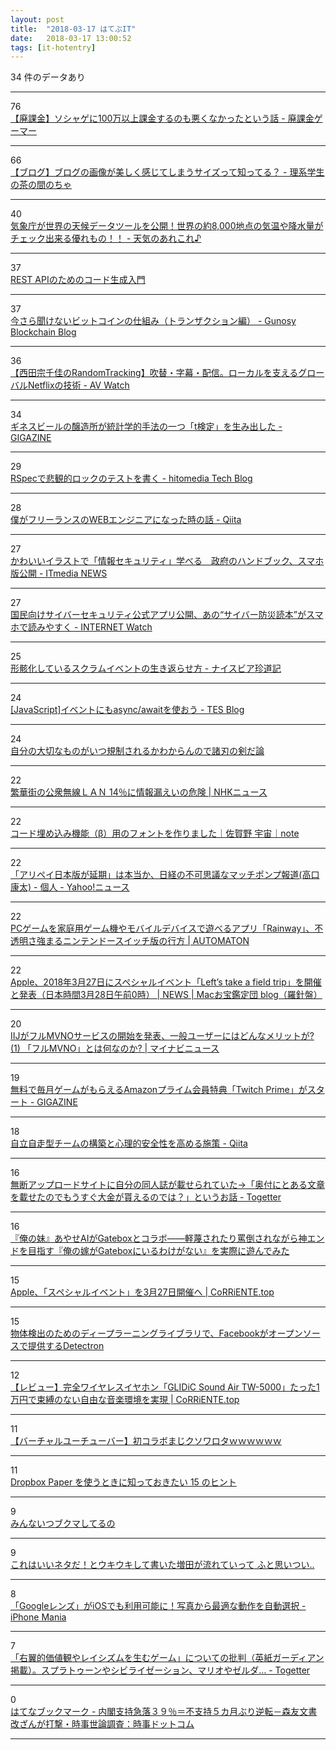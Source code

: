 ```yaml
---
layout: post
title:  "2018-03-17 はてぶIT"
date:   2018-03-17 13:00:52
tags: [it-hotentry]
---
```

34 件のデータあり

<hr><div class="row">
<div class="col-1"><span class="badge badge-pill badge-success h2">76</span></div>
<div class="col-11"><a href='https://sumahokakin.hatenadiary.jp/entry/2018/03/17/012232' target='_blank'>【廃課金】ソシャゲに100万以上課金するのも悪くなかったという話 - 廃課金ゲーマー</a></div>
</div>
<hr>
<div class="row">
<div class="col-1"><span class="badge badge-pill badge-success h2">66</span></div>
<div class="col-11"><a href='https://alcove.hatenablog.com/entry/Fig_Aspect_Ratio' target='_blank'>【ブログ】ブログの画像が美しく感じてしまうサイズって知ってる？ - 理系学生の茶の間のちゃ</a></div>
</div>
<hr>
<div class="row">
<div class="col-1"><span class="badge badge-pill badge-success h2">40</span></div>
<div class="col-11"><a href='http://www.tenkinoarekore.com/entry/2018/03/16/130928' target='_blank'>気象庁が世界の天候データツールを公開！世界の約8,000地点の気温や降水量がチェック出来る優れもの！！ - 天気のあれこれ♪</a></div>
</div>
<hr>
<div class="row">
<div class="col-1"><span class="badge badge-pill badge-success h2">37</span></div>
<div class="col-11"><a href='https://gumroad.com/l/swagger_codegen_beginner_jp' target='_blank'>REST APIのためのコード生成入門</a></div>
</div>
<hr>
<div class="row">
<div class="col-1"><span class="badge badge-pill badge-success h2">37</span></div>
<div class="col-11"><a href='http://blockchain.gunosy.io/entry/summary-bitcoin-transaction' target='_blank'>今さら聞けないビットコインの仕組み（トランザクション編） - Gunosy Blockchain Blog</a></div>
</div>
<hr>
<div class="row">
<div class="col-1"><span class="badge badge-pill badge-success h2">36</span></div>
<div class="col-11"><a href='https://av.watch.impress.co.jp/docs/series/rt/1112044.html' target='_blank'>【西田宗千佳のRandomTracking】吹替・字幕・配信。ローカルを支えるグローバルNetflixの技術 - AV Watch</a></div>
</div>
<hr>
<div class="row">
<div class="col-1"><span class="badge badge-pill badge-success h2">34</span></div>
<div class="col-11"><a href='https://gigazine.net/news/20180316-guinness-and-his-statistical-legacy/' target='_blank'>ギネスビールの醸造所が統計学的手法の一つ「t検定」を生み出した - GIGAZINE</a></div>
</div>
<hr>
<div class="row">
<div class="col-1"><span class="badge badge-pill badge-success h2">29</span></div>
<div class="col-11"><a href='http://tech.hitomedia.jp/entry/2018/03/16/120249' target='_blank'>RSpecで悲観的ロックのテストを書く - hitomedia Tech Blog</a></div>
</div>
<hr>
<div class="row">
<div class="col-1"><span class="badge badge-pill badge-success h2">28</span></div>
<div class="col-11"><a href='https://qiita.com/dala00/items/33fcfe2480459a85f48f' target='_blank'>僕がフリーランスのWEBエンジニアになった時の話 - Qiita</a></div>
</div>
<hr>
<div class="row">
<div class="col-1"><span class="badge badge-pill badge-success h2">27</span></div>
<div class="col-11"><a href='http://www.itmedia.co.jp/news/articles/1803/16/news105.html' target='_blank'>かわいいイラストで「情報セキュリティ」学べる　政府のハンドブック、スマホ版公開 - ITmedia NEWS</a></div>
</div>
<hr>
<div class="row">
<div class="col-1"><span class="badge badge-pill badge-success h2">27</span></div>
<div class="col-11"><a href='https://internet.watch.impress.co.jp/docs/news/1112119.html' target='_blank'>国民向けサイバーセキュリティ公式アプリ公開、あの“サイバー防災読本”がスマホで読みやすく - INTERNET Watch</a></div>
</div>
<hr>
<div class="row">
<div class="col-1"><span class="badge badge-pill badge-success h2">25</span></div>
<div class="col-11"><a href='http://miholovesq.hatenablog.com/entry/2018/03/16/191938' target='_blank'>形骸化しているスクラムイベントの生き返らせ方 - ナイスビア珍道記</a></div>
</div>
<hr>
<div class="row">
<div class="col-1"><span class="badge badge-pill badge-success h2">24</span></div>
<div class="col-11"><a href='http://blog.tes.co.jp/entry/2018/03/14/193601' target='_blank'>[JavaScript]イベントにもasync/awaitを使おう - TES Blog</a></div>
</div>
<hr>
<div class="row">
<div class="col-1"><span class="badge badge-pill badge-success h2">24</span></div>
<div class="col-11"><a href='https://anond.hatelabo.jp/20180317044606' target='_blank'>自分の大切なものがいつ規制されるかわからんので諸刃の剣だ論</a></div>
</div>
<hr>
<div class="row">
<div class="col-1"><span class="badge badge-pill badge-success h2">22</span></div>
<div class="col-11"><a href='https://www3.nhk.or.jp/news/html/20180316/k10011367951000.html' target='_blank'>繁華街の公衆無線ＬＡＮ 14％に情報漏えいの危険 | NHKニュース</a></div>
</div>
<hr>
<div class="row">
<div class="col-1"><span class="badge badge-pill badge-success h2">22</span></div>
<div class="col-11"><a href='https://note.mu/sorasagano/n/nad3acd3a96cf' target='_blank'>コード埋め込み機能（β）用のフォントを作りました｜佐賀野 宇宙｜note</a></div>
</div>
<hr>
<div class="row">
<div class="col-1"><span class="badge badge-pill badge-success h2">22</span></div>
<div class="col-11"><a href='https://news.yahoo.co.jp/byline/takaguchikota/20180316-00082822/' target='_blank'>「アリペイ日本版が延期」は本当か、日経の不可思議なマッチポンプ報道(高口康太) - 個人 - Yahoo!ニュース</a></div>
</div>
<hr>
<div class="row">
<div class="col-1"><span class="badge badge-pill badge-success h2">22</span></div>
<div class="col-11"><a href='http://jp.automaton.am/articles/newsjp/20180316-64590/' target='_blank'>PCゲームを家庭用ゲーム機やモバイルデバイスで遊べるアプリ「Rainway」、不透明さ強まるニンテンドースイッチ版の行方 | AUTOMATON</a></div>
</div>
<hr>
<div class="row">
<div class="col-1"><span class="badge badge-pill badge-success h2">22</span></div>
<div class="col-11"><a href='http://www.macotakara.jp/blog/news/entry-34599.html' target='_blank'>Apple、2018年3月27日にスペシャルイベント「Left’s take a field trip」を開催と発表（日本時間3月28日午前0時） | NEWS | Macお宝鑑定団 blog（羅針盤）</a></div>
</div>
<hr>
<div class="row">
<div class="col-1"><span class="badge badge-pill badge-success h2">20</span></div>
<div class="col-11"><a href='https://news.mynavi.jp/article/20180316-iij/' target='_blank'>IIJがフルMVNOサービスの開始を発表、一般ユーザーにはどんなメリットが? (1) 「フルMVNO」とは何なのか? | マイナビニュース</a></div>
</div>
<hr>
<div class="row">
<div class="col-1"><span class="badge badge-pill badge-success h2">19</span></div>
<div class="col-11"><a href='https://gigazine.net/news/20180317-twitch-prime-amazon/' target='_blank'>無料で毎月ゲームがもらえるAmazonプライム会員特典「Twitch Prime」がスタート - GIGAZINE</a></div>
</div>
<hr>
<div class="row">
<div class="col-1"><span class="badge badge-pill badge-success h2">18</span></div>
<div class="col-11"><a href='https://qiita.com/PruneMazui/items/e460df2865de8522a10b' target='_blank'>自立自走型チームの構築と心理的安全性を高める施策 - Qiita</a></div>
</div>
<hr>
<div class="row">
<div class="col-1"><span class="badge badge-pill badge-success h2">16</span></div>
<div class="col-11"><a href='https://togetter.com/li/1209081' target='_blank'>無断アップロードサイトに自分の同人誌が載せられていた→「奥付にとある文章を載せたのでもうすぐ大金が貰えるのでは？」というお話 - Togetter</a></div>
</div>
<hr>
<div class="row">
<div class="col-1"><span class="badge badge-pill badge-success h2">16</span></div>
<div class="col-11"><a href='http://originalnews.nico/87176' target='_blank'>『俺の妹』あやせAIがGateboxとコラボ――軽蔑されたり罵倒されながら神エンドを目指す『俺の嫁がGateboxにいるわけがない』を実際に遊んでみた</a></div>
</div>
<hr>
<div class="row">
<div class="col-1"><span class="badge badge-pill badge-success h2">15</span></div>
<div class="col-11"><a href='https://corriente.top/apple-event-march-27th-2018/' target='_blank'>Apple、「スペシャルイベント」を3月27日開催へ | CoRRiENTE.top</a></div>
</div>
<hr>
<div class="row">
<div class="col-1"><span class="badge badge-pill badge-success h2">15</span></div>
<div class="col-11"><a href='https://www.infoq.com/jp/news/2018/03/facebook-detectron-library' target='_blank'>物体検出のためのディープラーニングライブラリで、Facebookがオープンソースで提供するDetectron</a></div>
</div>
<hr>
<div class="row">
<div class="col-1"><span class="badge badge-pill badge-success h2">12</span></div>
<div class="col-11"><a href='https://corriente.top/glidic-sound-air-tw-5000-review/' target='_blank'>【レビュー】完全ワイヤレスイヤホン「GLIDiC Sound Air TW-5000」たった1万円で束縛のない自由な音楽環境を実現 | CoRRiENTE.top</a></div>
</div>
<hr>
<div class="row">
<div class="col-1"><span class="badge badge-pill badge-success h2">11</span></div>
<div class="col-11"><a href='http://www.youtube.com/watch?v=yT6gE06tNJ8' target='_blank'>【バーチャルユーチューバー】初コラボまじクソワロタｗｗｗｗｗｗ</a></div>
</div>
<hr>
<div class="row">
<div class="col-1"><span class="badge badge-pill badge-success h2">11</span></div>
<div class="col-11"><a href='https://navi.dropbox.jp/15-dropbox-paper-hacks-everyone-should-know' target='_blank'>Dropbox Paper を使うときに知っておきたい 15 のヒント</a></div>
</div>
<hr>
<div class="row">
<div class="col-1"><span class="badge badge-pill badge-success h2">9</span></div>
<div class="col-11"><a href='https://anond.hatelabo.jp/20180316232605' target='_blank'>みんないつブクマしてるの</a></div>
</div>
<hr>
<div class="row">
<div class="col-1"><span class="badge badge-pill badge-success h2">9</span></div>
<div class="col-11"><a href='https://anond.hatelabo.jp/20180316193950' target='_blank'>これはいいネタだ！とウキウキして書いた増田が流れていって ふと思いつい..</a></div>
</div>
<hr>
<div class="row">
<div class="col-1"><span class="badge badge-pill badge-success h2">8</span></div>
<div class="col-11"><a href='https://iphone-mania.jp/news-206030/' target='_blank'>「Googleレンズ」がiOSでも利用可能に！写真から最適な動作を自動選択 - iPhone Mania</a></div>
</div>
<hr>
<div class="row">
<div class="col-1"><span class="badge badge-pill badge-success h2">7</span></div>
<div class="col-11"><a href='https://togetter.com/li/1209378' target='_blank'>「右翼的価値観やレイシズムを生むゲーム」についての批判（英紙ガーディアン掲載）。スプラトゥーンやシビライゼーション、マリオやゼルダ… - Togetter</a></div>
</div>
<hr>
<div class="row">
<div class="col-1"><span class="badge badge-pill badge-success h2">0</span></div>
<div class="col-11"><a href='http://b.hatena.ne.jp/entry/s/www.jiji.com/jc/article?k=2018031600837&g=pol' target='_blank'>はてなブックマーク - 内閣支持急落３９％＝不支持５カ月ぶり逆転－森友文書改ざんが打撃・時事世論調査：時事ドットコム</a></div>
</div>
<hr>
